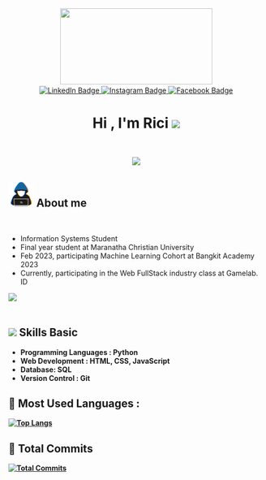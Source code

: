 <div id="header" align="center">
  <img src="https://media1.giphy.com/media/Y4ak9Ki2GZCbJxAnJD/giphy.gif" width="300" height="150"/>
</div>
<div id="badges" align="center">
  <a href="https://www.linkedin.com/in/rici/)">
    <img src="https://img.shields.io/badge/LinkedIn-blue?style=for-the-badge&logo=linkedin&logoColor=white" alt="LinkedIn Badge"/>
  </a>
  <a href="https://www.instagram.com/_richi2/">
    <img src="https://img.shields.io/badge/Instagram-red?logo=instagram&logoColor=white&style=for-the-badge" alt="Instagram Badge"/>
  </a>
  <a href="https://www.facebook.com/profile.php?id=100093379905898">
    <img src="https://img.shields.io/badge/Facebook-blue?logo=facebook&logoColor=white&style=for-the-badge" alt="Facebook Badge"/>
  </a>
</div>
<h1 align="center"><b>Hi , I'm Rici </b><img src="https://media.giphy.com/media/hvRJCLFzcasrR4ia7z/giphy.gif" width="35"></h1>

<br>
<p align="center">
  <a href="https://github.com/DenverCoder1/readme-typing-svg"><img src="https://readme-typing-svg.herokuapp.com?font=Time+New+Roman&color=cyan&size=25&center=true&vCenter=true&width=600&height=100&lines=Information+System+Student"></a>
</p>



	
## <picture><img src = "https://github.com/0xAbdulKhalid/0xAbdulKhalid/raw/main/assets/mdImages/about_me.gif" width = 50px></picture> **About me**

<br>

- Information Systems Student
- Final year student at Maranatha Christian University
- Feb 2023, participating Machine Learning Cohort at Bangkit Academy 2023
- Currently, participating in the Web FullStack industry class at Gamelab. ID

<img src="https://user-images.githubusercontent.com/73097560/115834477-dbab4500-a447-11eb-908a-139a6edaec5c.gif"><br><br>

## <img src="https://media2.giphy.com/media/QssGEmpkyEOhBCb7e1/giphy.gif?cid=ecf05e47a0n3gi1bfqntqmob8g9aid1oyj2wr3ds3mg700bl&rid=giphy.gif" width ="25"><b> Skills Basic

- Programming Languages : Python
- Web Development : HTML, CSS, JavaScript
- Database: SQL
- Version Control : Git </p>

## 🔖 Most Used Languages : </br>

[![Top Langs](https://github-readme-stats.vercel.app/api/top-langs/?username=ricisdn&theme=dark&background=000000)](https://github.com/ricisdn/github-readme-stats)

## 🚀 Total Commits </br>

[![Total Commits](https://github-readme-stats.vercel.app/api?username=ricisdn&show_icons=true&theme=dark&hide=stars,prs,issues,contribs)](https://github.com/ricisdn)


